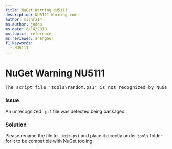 ```yaml
---
title: NuGet Warning NU5111
description: NU5111 Warning code
author: mishra14
ms.author: jodou
ms.date: 8/14/2018
ms.topic:  reference
ms.reviewer: anangaur
f1_keywords: 
  - NU5111
---
```


# NuGet Warning NU5111
<pre>The script file 'tools\random.ps1' is not recognized by NuGet and hence will not be executed during installation of this package. Rename it to install.ps1, uninstall.ps1 or init.ps1 and place it directly under 'tools'.</pre>

### Issue

An unrecognized `.ps1` file was detected being packaged.


### Solution

Please rename the file to ` init.ps1` and place it directly under `tools` folder for it to be compatible with NuGet tooling.

